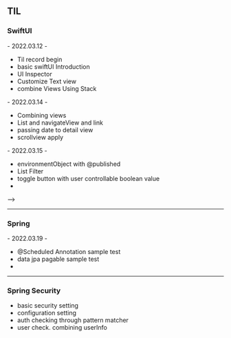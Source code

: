 <h2> TIL </h2>

<!-- <h3>2022.03.12</h3> 
  <ul>
  <li></li>
  <li></li>
  <li></li>
  <li></li>
  </ul> -->
  <h3>SwiftUI</h3>
<p>- 2022.03.12 - </p>  
  <ul>
  <li>Til record begin</li>
  <li>basic swiftUI Introduction</li>
  <li>UI Inspector</li>
  <li>Customize Text view</li>
  <li>combine Views Using Stack</li>
  </ul>
  <p>- 2022.03.14 - </p>
  <ul>
  <li>Combining views</li>
  <li>List and navigateView and link</li>
  <li>passing date to detail view</li>
  <li>scrollview apply</li>
  </ul>
  <p>- 2022.03.15 - </p>
    <ul>
  <li>environmentObject with @published</li>
  <li>List Filter</li>
  <li>toggle button with user controllable boolean value </li>
  <li></li>
  </ul> -->
  <hr/>
 <h3>Spring</h3>
 <p>- 2022.03.19 - </p>
  <ul>
  <li>@Scheduled Annotation sample test</li>
  <li>data jpa pagable sample test</li>
  <li></li>
  </ul>
 <hr/>
 <h3>Spring Security</h3> 
  <ul>
  <li>basic security setting</li>
  <li>configuration setting</li>
  <li>auth checking through pattern matcher</li>
  <li>user check. combining userInfo</li>
  </ul>

